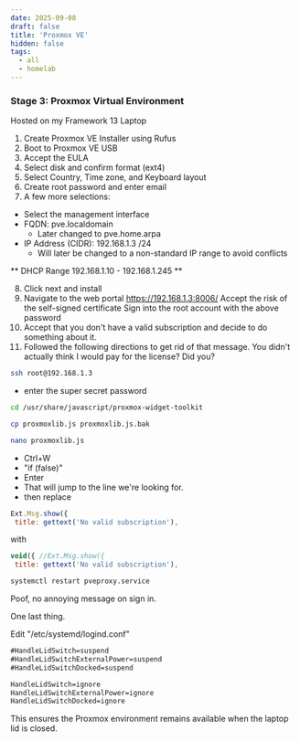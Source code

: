 ```yaml
---
date: 2025-09-08
draft: false
title: 'Proxmox VE'
hidden: false
tags: 
  - all
  - homelab
---
```


### Stage 3: Proxmox Virtual Environment

Hosted on my Framework 13 Laptop

1. Create Proxmox VE Installer using Rufus
2. Boot to Proxmox VE USB
3. Accept the EULA
4. Select disk and confirm format (ext4)
5. Select Country, Time zone, and Keyboard layout
6. Create root password and enter email
7. A few more selections:
  - Select the management interface
  - FQDN: pve.localdomain
    - Later changed to pve.home.arpa
  - IP Address (CIDR): 192.168.1.3 /24
    - Will later be changed to a non-standard IP range to avoid conflicts

** DHCP Range 192.168.1.10 - 192.168.1.245 **

8. Click next and install
9. Navigate to the web portal
https://192.168.1.3:8006/
Accept the risk of the self-signed certificate
Sign into the root account with the above password
10. Accept that you don't have a valid subscription and decide to do something about it.
11. Followed the following directions to get rid of that message.
You didn't actually think I would pay for the license? Did you?
```zsh
ssh root@192.168.1.3
```
- enter the super secret password
```zsh
cd /usr/share/javascript/proxmox-widget-toolkit
```
```zsh
cp proxmoxlib.js proxmoxlib.js.bak
```
```zsh
nano proxmoxlib.js
```
- Ctrl+W
- "if (false)"
- Enter 
- That will jump to the line we're looking for.
- then replace 
```javascript
Ext.Msg.show({
 title: gettext('No valid subscription'),
```
with 
```javascript
void({ //Ext.Msg.show({
 title: gettext('No valid subscription'),
```
```zsh
systemctl restart pveproxy.service
```
Poof, no annoying message on sign in.

One last thing.

Edit "/etc/systemd/logind.conf"
```txt
#HandleLidSwitch=suspend
#HandleLidSwitchExternalPower=suspend
#HandleLidSwitchDocked=suspend
```

```txt
HandleLidSwitch=ignore
HandleLidSwitchExternalPower=ignore
HandleLidSwitchDocked=ignore
```

This ensures the Proxmox environment remains available when the laptop lid is closed.